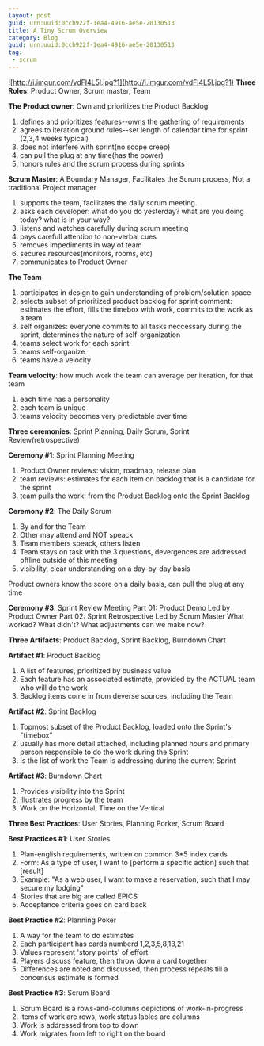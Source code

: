 ```yaml
---
layout: post
guid: urn:uuid:0ccb922f-1ea4-4916-ae5e-20130513
title: A Tiny Scrum Overview
category: Blog
guid: urn:uuid:0ccb922f-1ea4-4916-ae5e-20130513
tag: 
 - scrum
---
```

![http://i.imgur.com/vdFl4L5l.jpg?1](http://i.imgur.com/vdFl4L5l.jpg?1)
__Three Roles__: Product Owner, Scrum master, Team

__The Product owner__: Own and prioritizes the Product Backlog

1. defines and prioritizes features--owns the gathering of requirements
1. agrees to iteration ground rules--set length of calendar time for sprint (2,3,4 weeks typical)
1. does not interfere with sprint(no scope creep)
1. can pull the plug at any time(has the power)
1. honors rules and the scrum process during sprints

__Scrum Master__: A Boundary Manager, Facilitates the Scrum process, Not a traditional Project manager

1. supports the team, facilitates the daily scrum meeting.
1. asks each developer: what do you do yesterday? what are you doing today? what is in your way?
1. listens and watches carefully during scrum meeting
1. pays carefull attention to non-verbal cues
1. removes impediments in way of team
1. secures resources(monitors, rooms, etc)
1. communicates to Product Owner

__The Team__

1. participates in design to gain understanding of problem/solution space
1. selects subset of prioritized product backlog for sprint comment: estimates the effort, fills the timebox with work, commits to the work as a team
1. self organizes: everyone commits to all tasks neccessary during the sprint, determines the nature of self-organization
1. teams select work for each sprint
1. teams self-organize
1. teams have a velocity

__Team velocity__: how much work the team can average per iteration, for that team

1. each time has a personality
1. each team is unique
1. teams velocity becomes very predictable over time

__Three ceremonies__: Sprint Planning, Daily Scrum, Sprint Review(retrospective)

__Ceremony #1__: Sprint Planning Meeting

1. Product Owner reviews: vision, roadmap, release plan
1. team reviews: estimates for each item on backlog that is a candidate for the sprint
1. team pulls the work: from the Product Backlog onto the Sprint Backlog

__Ceremony #2__: The Daily Scrum

1. By and for the Team
1. Other may attend and NOT speack
1. Team members speack, others listen
1. Team stays on task with the 3 questions, devergences are addressed offline outside of this meeting
1. visibility, clear understanding on a day-by-day basis

Product owners know the score on a daily basis, can pull the plug at any time

__Ceremony #3__: Sprint Review Meeting
Part 01: Product Demo
Led by Product Owner
Part 02: Sprint Retrospective
Led by Scrum Master
What worked?
What didn't?
What adjustments can we make now?

__Three Artifacts__: Product Backlog, Sprint Backlog, Burndown Chart

__Artifact #1__: Product Backlog

1. A list of features, prioritized by business value
1. Each feature has an associated estimate, provided by the ACTUAL team who will do the work
1. Backlog items come in from deverse sources, including the Team

__Artifact #2__: Sprint Backlog

1. Topmost subset of the Product Backlog, loaded onto the Sprint's "timebox"
1. usually has more detail attached, including planned hours and primary person responsible to do the work during the Sprint
1. Is the list of work the Team is addressing during the current Sprint

__Artifact #3__: Burndown Chart

1. Provides visibility into the Sprint
1. Illustrates progress by the team
1. Work on the Horizontal, Time on the Vertical

__Three Best Practices__: User Stories, Planning Porker, Scrum Board

__Best Practices #1__: User Stories

1. Plan-english requirements, written on common 3*5 index cards
1. Form: As a type of user, I want to [perform a specific action] such that [result]
1. Example: "As a web user, I want to make a reservation, such that I may secure my lodging"
1. Stories that are big are called EPICS
1. Acceptance criteria goes on card back

__Best Practice #2__: Planning Poker

1. A way for the team to do estimates
1. Each participant has cards numberd 1,2,3,5,8,13,21
1. Values represent 'story points' of effort
1. Players discuss feature, then throw down a card together
1. Differences are noted and discussed, then process repeats till a concensus estimate is formed

__Best Practice #3__: Scrum Board

1. Scrum Board is a rows-and-columns depictions of work-in-progress
1. Items of work are rows, work status lables are columns
1. Work is addressed from top to down
1. Work migrates from left to right on the board





